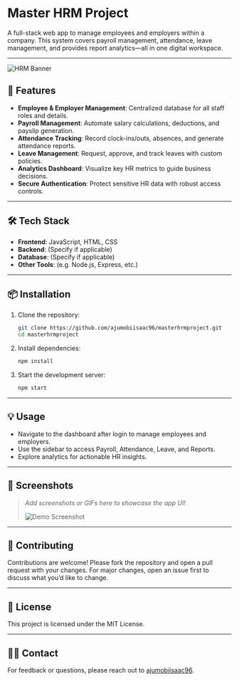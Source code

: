 # Master HRM Project

A full-stack web app to manage employees and employers within a company. This system covers payroll management, attendance, leave management, and provides report analytics—all in one digital workspace.

---

![HRM Banner](https://via.placeholder.com/1200x300?text=Master+HRM+Project)

## 🚀 Features

- **Employee & Employer Management**: Centralized database for all staff roles and details.
- **Payroll Management**: Automate salary calculations, deductions, and payslip generation.
- **Attendance Tracking**: Record clock-ins/outs, absences, and generate attendance reports.
- **Leave Management**: Request, approve, and track leaves with custom policies.
- **Analytics Dashboard**: Visualize key HR metrics to guide business decisions.
- **Secure Authentication**: Protect sensitive HR data with robust access controls.

---

## 🛠️ Tech Stack

- **Frontend**: JavaScript, HTML, CSS
- **Backend**: (Specify if applicable)
- **Database**: (Specify if applicable)
- **Other Tools**: (e.g. Node.js, Express, etc.)

---

## 📦 Installation

1. Clone the repository:
    ```bash
    git clone https://github.com/ajumobiisaac96/masterhrmproject.git
    cd masterhrmproject
    ```
2. Install dependencies:
    ```bash
    npm install
    ```
3. Start the development server:
    ```bash
    npm start
    ```

---

## 💡 Usage

- Navigate to the dashboard after login to manage employees and employers.
- Use the sidebar to access Payroll, Attendance, Leave, and Reports.
- Explore analytics for actionable HR insights.

---

## 📸 Screenshots

> _Add screenshots or GIFs here to showcase the app UI!_
>
> ![Demo Screenshot](https://via.placeholder.com/800x400?text=App+Screenshot)

---

## 🤝 Contributing

Contributions are welcome! Please fork the repository and open a pull request with your changes. For major changes, open an issue first to discuss what you’d like to change.

---

## 📄 License

This project is licensed under the MIT License.

---

## 🙋‍♂️ Contact

For feedback or questions, please reach out to [ajumobiisaac96](mailto:your-email@example.com).
